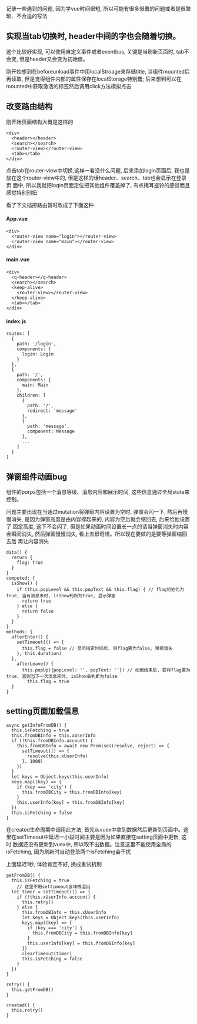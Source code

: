 记录一些遇到的问题, 因为学vue时间很短, 所以可能有很多很蠢的问题或者是很繁琐、不合适的写法

## 实现当tab切换时, header中间的字也会随着切换。     

这个比较好实现, 可以使用自定义事件或者eventbus, 关键是当刷新页面时, tab不会变, 但是header又会变为初始值。
 
刚开始想到在beforeunload事件中用localStroage来存储title, 当组件mounted后再读取, 但是觉得组件内部的属性保存在localStorage特别蠢; 后来想到可以在
mounted中获取激活的标签然后调用click方法模拟点击

## 改变路由结构

刚开始页面结构大概是这样的
```
<div>
  <header></header>
  <search></search>
  <router-view></router-view>
  <tab></tab>
</div>
```
点击tab在router-view中切换,这样一看没什么问题, 后来添加login页面后, 我也是放在这个router-view中的, 但是这样的话header、search、tab也会显示在登录页
面中, 所以我就把login页面定位把其他组件覆盖掉了, 有点掩耳盗铃的感觉而且感觉特别别扭

看了下文档把路由暂时改成了下面这种
#### App.vue
```
<div>
  <router-view name="login"></router-view>
  <router-view name="main"></router-view>
</div>
```
#### main.vue
```
<div>
  <q-header></q-header>
  <search></search>
  <keep-alive>
    <router-view></router-view>
  </keep-alive>
  <tab></tab>
</div>
```
#### index.js
```
routes: [
  {
    path: '/login',
    components: {
      login: Login
    }
  },
  {
    path: '/',
    components: {
      main: Main
    },
    children: [
      {
        path: '/',
        redirect: 'message'
      },
      {
        path: 'message',
        component: Message
      },
      ...
    ]
  }
]
```

## 弹窗组件动画bug

组件的porps包括一个消息等级、消息内容和展示时间, 这些信息通过全局state来控制。 

问题主要出现在当通过mutation将弹窗内容设置为空时, 弹窗会闪一下, 然后再慢慢消失, 是因为弹窗高度是由内容撑起来的, 内容为空后就会缩回去, 后来给他设置了
固定高度, 这下不会闪了, 但是如果动画时间设置长一点的话当弹窗消失时内容会瞬间消失, 然后弹窗慢慢消失, 看上去很奇怪。所以现在要做的是要等弹窗缩回去后
再让内容消失

```
data() {
  return {
    flag: true
  }
}
computed: {
  isShow() {
    if (this.popLevel && this.popText && this.flag) { // flag初始化为true, 当有消息来时, isShow判断为true, 显示弹窗
      return true
    } else {
      return false
    }
  }
}
methods: {
  afterEnter() {
    setTimeout(() => {
      this.flag = false // 显示指定时间后, 将flag置为false, 弹窗消失
    }, this.duration)
  },
	afterLeave() {
	  this.popUp({popLevel: '', popText: ''}) // 动画结束后, 要将flag置为true, 否则当下一次消息来时, isShow会判断为false
		this.flag = true
  }
}
```

## setting页面加载信息

```
async getInfoFromDB() {
  this.isFetching = true
  this.fromDBInfo = this.xUserInfo
  if (!this.fromDBInfo.account) {
    this.fromDBInfo = await new Promise((resolve, reject) => {
      setTimeout(() => {
        resolve(this.xUserInfo)
      }, 1000)
    })
  }  
  let keys = Object.keys(this.userInfo)
  keys.map((key) => {
    if (key === 'city') {
      this.fromDBCity = this.fromDBInfo[key]
    }
    this.userInfo[key] = this.fromDBInfo[key]
  })  
  this.isFetching = false
}
```

在created生命周期中调用此方法, 首先从vuex中拿到数据然后更新到页面中。这里在setTimeout中延迟一小段时间主要是因为如果直接在setting页面中更新, 这时
数据还没有更新到vuex中, 所以取不出数据。注意这里不能使用全局的isFetching, 因为刷新时自动登录两个isFetching会干扰

上面延迟1秒, 体验肯定不好, 换成重试机制
```
getFromDB() {
  this.isFetching = true
	// 这里不用settimeout会堆栈溢出
  let timer = setTimeout(() => {
    if (!this.xUserInfo.account) {
      this.retry()
    } else {
      this.fromDBInfo = this.xUserInfo
      let keys = Object.keys(this.userInfo)
      keys.map((key) => {
        if (key === 'city') {
          this.fromDBCity = this.fromDBInfo[key]
        }
        this.userInfo[key] = this.fromDBInfo[key]
      }) 
      clearTimeout(timer)
      this.isFetching = false
    }
  })
}

retry() {
  this.getFromDB()
}

created() {
  this.retry()
}
```




























































